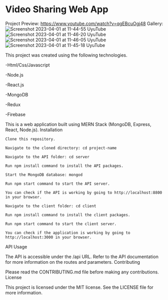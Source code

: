 ﻿# Video Sharing Web App
 Project Preview: https://www.youtube.com/watch?v=qgEBcuOgj48
 Gallery:
 ![Screenshot 2023-04-01 at 11-44-55 UyuTube](https://user-images.githubusercontent.com/98668706/229276139-b06d5a76-f9a1-465a-ac34-056d713871f0.png)
![Screenshot 2023-04-01 at 11-46-20 UyuTube](https://user-images.githubusercontent.com/98668706/229276142-5556876b-9306-43ba-a170-7391a2f8ab22.png)
![Screenshot 2023-04-01 at 11-46-05 UyuTube](https://user-images.githubusercontent.com/98668706/229276146-34660ec0-bbdf-49e1-85fb-286bba50e596.png)
![Screenshot 2023-04-01 at 11-45-18 UyuTube](https://user-images.githubusercontent.com/98668706/229276148-021756fc-66cb-468a-8fca-d3d69edb7129.png)

 This project was created using the following technologies.
 
 -Html/Css/Javascript
 
 -Node.js
 
 -React.js
 
 -MongoDB
 
 -Redux
 
 -Firebase


This is a web application built using MERN Stack (MongoDB, Express, React, Node.js).
Installation

    Clone this repository.

    Navigate to the cloned directory: cd project-name

    Navigate to the API folder: cd server

    Run npm install command to install the API packages.

    Start the MongoDB database: mongod

    Run npm start command to start the API server.

    You can check if the API is working by going to http://localhost:8800 in your browser.

    Navigate to the client folder: cd client

    Run npm install command to install the client packages.

    Run npm start command to start the client server.

    You can check if the application is working by going to http://localhost:3000 in your browser.

API Usage

The API is accessible under the /api URL. Refer to the API documentation for more information on the routes and parameters.
Contributing

Please read the CONTRIBUTING.md file before making any contributions.
License

This project is licensed under the MIT license. See the LICENSE file for more information.
